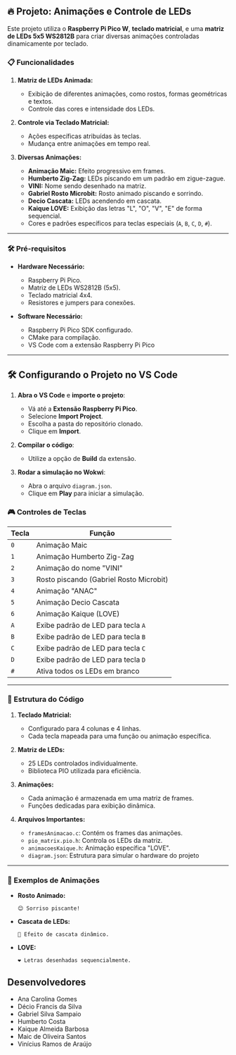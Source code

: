 ## 🔥 Projeto: Animações e Controle de LEDs

Este projeto utiliza o **Raspberry Pi Pico W**, **teclado matricial**, e uma **matriz de LEDs 5x5 WS2812B** para criar diversas animações controladas dinamicamente por teclado.

### 📋 Funcionalidades

1. **Matriz de LEDs Animada:**
   - Exibição de diferentes animações, como rostos, formas geométricas e textos.
   - Controle das cores e intensidade dos LEDs.

2. **Controle via Teclado Matricial:**
   - Ações específicas atribuídas às teclas.
   - Mudança entre animações em tempo real.

3. **Diversas Animações:**
   - **Animação Maic:** Efeito progressivo em frames.
   - **Humberto Zig-Zag:** LEDs piscando em um padrão em zigue-zague.
   - **VINI:** Nome sendo desenhado na matriz.
   - **Gabriel Rosto Microbit:** Rosto animado piscando e sorrindo.
   - **Decio Cascata:** LEDs acendendo em cascata.
   - **Kaique LOVE:** Exibição das letras "L", "O", "V", "E" de forma sequencial.
   - Cores e padrões específicos para teclas especiais (`A`, `B`, `C`, `D`, `#`).

---

### 🛠️ Pré-requisitos

- **Hardware Necessário:**
  - Raspberry Pi Pico.
  - Matriz de LEDs WS2812B (5x5).
  - Teclado matricial 4x4.
  - Resistores e jumpers para conexões.

- **Software Necessário:**
  - Raspberry Pi Pico SDK configurado.
  - CMake para compilação.
  - VS Code com a extensão Raspberry Pi Pico
---

## 🛠️ Configurando o Projeto no VS Code

1. **Abra o VS Code** e **importe o projeto**:
   - Vá até a **Extensão Raspberry Pi Pico**.
   - Selecione **Import Project**.
   - Escolha a pasta do repositório clonado.
   - Clique em **Import**.

2. **Compilar o código**:
   - Utilize a opção de **Build** da extensão.

3. **Rodar a simulação no Wokwi**:
   - Abra o arquivo `diagram.json`.
   - Clique em **Play** para iniciar a simulação.

### 🎮 Controles de Teclas

| Tecla | Função                                      |
|-------|---------------------------------------------|
| `0`   | Animação Maic                               |
| `1`   | Animação Humberto Zig-Zag                   |
| `2`   | Animação do nome "VINI"                     |
| `3`   | Rosto piscando (Gabriel Rosto Microbit)     |
| `4`   | Animação "ANAC"                             |
| `5`   | Animação Decio Cascata                      |
| `6`   | Animação Kaique (LOVE)                      |
| `A`   | Exibe padrão de LED para tecla `A`          |
| `B`   | Exibe padrão de LED para tecla `B`          |
| `C`   | Exibe padrão de LED para tecla `C`          |
| `D`   | Exibe padrão de LED para tecla `D`          |
| `#`   | Ativa todos os LEDs em branco               |

---

### 📜 Estrutura do Código

1. **Teclado Matricial:**
   - Configurado para 4 colunas e 4 linhas.
   - Cada tecla mapeada para uma função ou animação específica.

2. **Matriz de LEDs:**
   - 25 LEDs controlados individualmente.
   - Biblioteca PIO utilizada para eficiência.

3. **Animações:**
   - Cada animação é armazenada em uma matriz de frames.
   - Funções dedicadas para exibição dinâmica.

4. **Arquivos Importantes:**
   - `framesAnimacao.c`: Contém os frames das animações.
   - `pio_matrix.pio.h`: Controla os LEDs da matriz.
   - `animacoesKaique.h`: Animação específica "LOVE".
   - `diagram.json`: Estrutura para simular o hardware do projeto

---

### 📸 Exemplos de Animações

- **Rosto Animado:**
  ```
  😊 Sorriso piscante!
  ```
- **Cascata de LEDs:**
  ```
  🌟 Efeito de cascata dinâmico.
  ```
- **LOVE:**
  ```
  ❤️ Letras desenhadas sequencialmente.
  ```

## Desenvolvedores

- Ana Carolina Gomes
- Décio Francis da Silva
- Gabriel Silva Sampaio
- Humberto Costa
- Kaique Almeida Barbosa
- Maic de Oliveira Santos
- Vinícius Ramos de Araújo

